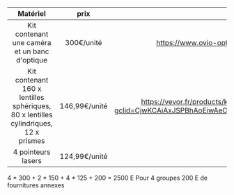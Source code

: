 | Matériel | prix | lien d'achat |
| :------: | :--: | :----------: |
| Kit contenant une caméra et un banc d'optique| 300€/unité | https://www.ovio-optics.com/pack-camera-numerique-optique-et-filtres-ovisio-as-202972.html |
| Kit contenant 160 x lentilles sphériques, 80 x lentilles cylindriques, 12 x prismes  | 146,99€/unité | https://vevor.fr/products/kit-de-266pcs-266-lentilles-dessai-optique-jante-boitier-en-alu-cadre-dessai?gclid=CjwKCAiAxJSPBhAoEiwAeO_fP93vWEWtwTsSgvb5j9Q5EkO2ZHMfAQ7yFofFPRNmUNrjydPeYH6nCxoCvmQQAvD_BwE |
| 4 pointeurs lasers | 124,99€/unité | https://www.laserpointeur.com/c-41_95-p-10017.html |

4 * 300 + 2 * 150 + 4 * 125 + 200 = 2500 E Pour 4 groupes
200 E de fournitures annexes 
